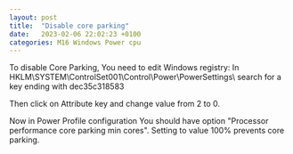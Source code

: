 ```yaml
---
layout: post
title:  "Disable core parking"
date:   2023-02-06 22:02:23 +0100
categories: M16 Windows Power cpu
---
```

To disable Core Parking, You need to edit Windows registry:
In HKLM\SYSTEM\ControlSet001\Control\Power\PowerSettings\ search for a key ending with dec35c318583

Then click on Attribute key and change value from 2 to 0.

Now in Power Profile configuration You should have option "Processor performance core parking min cores". Setting to value 100% prevents core parking.
